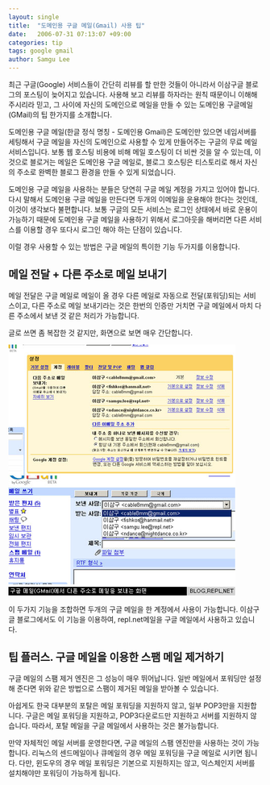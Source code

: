 ```yaml
---
layout: single
title:  "도메인용 구글 메일(Gmail) 사용 팁"
date:   2006-07-31 07:13:07 +09:00
categories: tip
tags: google gmail
author: Samgu Lee
---
```

최근 구글(Google) 서비스들이 간단히 리뷰를 할 만한 것들이 아니라서 이삼구글 블로그의 포스팅이 늦어지고 있습니다. 사용해 보고 리뷰를 하자라는 원칙 때문이니 이해해 주시리라 믿고, 그 사이에 자신의 도메인으로 메일을 만들 수 있는 도메인용 구글메일(GMail)의 팁 한가지를 소개합니다.

도메인용 구글 메일(한글 정식 명칭 - 도메인용 Gmail)은 도메인만 있으면 네임서버를 세팅해서 구글 메일을 자신의 도메인으로 사용할 수 있게 만들어주는 구글의 무료 메일 서비스입니다. 보통 웹 호스팅 비용에 비해 메일 호스팅이 더 비싼 것을 알 수 있는데, 이것으로 블로거는 메일은 도메인용 구글 메일로, 블로그 호스팅은 티스토리로 해서 자신의 주소로 완벽한 블로그 환경을 만들 수 있게 되었습니다.

도메인용 구글 메일을 사용하는 분들은 당연히 구글 메일 계정을 가지고 있어야 합니다. 다시 말해서 도메인용 구글 메일을 만든다면 두개의 이메일을 운용해야 한다는 것인데, 이것이 생각보다 불편합니다. 보통 구글의 모든 서비스는 로그인 상태에서 바로 운용이 가능하기 때문에 도메인용 구글 메일을 사용하기 위해서 로그아웃을 해버리면 다른 서비스를 이용할 경우 또다시 로그인 해야 하는 단점이 있습니다.

이럴 경우 사용할 수 있는 방법은 구글 메일의 특이한 기능 두가지를 이용합니다.

## 메일 전달 + 다른 주소로 메일 보내기

메일 전달은 구글 메일로 메일이 올 경우 다른 메일로 자동으로 전달(포워딩)되는 서비스이고, 다른 주소로 메일 보내기라는 것은 한번의 인증만 거치면 구글 메일에서 마치 다른 주소에서 보낸 것 같은 처리가 가능합니다.

글로 쓰면 좀 복잡한 것 같지만, 화면으로 보면 매우 간단합니다.

![구글 메일(GMail)에서 다른 주소로 메일 보내는 화면](/assets/gmail_custom_sender.jpg)

이 두가지 기능을 조합하면 두개의 구글 메일을 한 계정에서 사용이 가능합니다. 이삼구글 블로그에서도 이 기능을 이용하여, repl.net메일을 구글 메일에서 사용하고 있습니다.

## 팁 플러스. 구글 메일을 이용한 스팸 메일 제거하기

구글 메일의 스팸 제거 엔진은 그 성능이 매우 뛰어납니다. 일반 메일에서 포워딩만 설정해 준다면 위와 같은 방법으로 스팸이 제거된 메일을 받아볼 수 있습니다.

아쉽게도 한국 대부분의 포탈은 메일 포워딩을 지원하지 않고, 일부 POP3만을 지원합니다. 구글은 메일 포워딩을 지원하고, POP3다운로드만 지원하고 서버를 지원하지 않습니다. 따라서, 포탈 메일을 구글 메일에서 사용하는 것은 불가능합니다.

만약 자체적인 메일 서버를 운영한다면, 구글 메일의 스팸 엔진만을 사용하는 것이 가능합니다. 리눅스의 센드메일이나 큐메일의 경우 메일 포워딩을 구글 메일로 시키면 됩니다. 다만, 윈도우의 경우 메일 포워딩은 기본으로 지원하지는 않고, 익스체인지 서버를 설치해야만 포워딩이 가능하게 됩니다.
